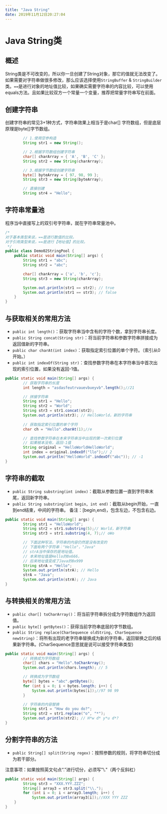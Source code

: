 ```yaml
---
title: "Java String" 
date: 2019年11月12日20:27:04
---
```

# Java String类
## 概述
String类是不可改变的，所以你一旦创建了String对象，那它的值就无法改变了。 如果需要对字符串做很多修改，那么应该选择使用`StringBuffer` & `StringBuilder` 类。`==`是进行对象的地址值比较，如果确实需要字符串的内容比较，可以使用equals方法。且如果比较双方一个常量一个变量，推荐把常量字符串写在前面。
## 创建字符串
创建字符串的常见3+1种方式，字符串效果上相当于是char[] 字符数组，但是底层原理是byte[]字节数组。
```java
        // 1.使用空参构造
        String str1 = new String(); 

        // 2.根据字符数组创建字符串
        char[] charArray = { 'A', 'B', 'C' };
        String str2 = new String(charArray);

        // 3.根据字节数组创建字符串
        byte[] byteArray = { 97, 98, 99 };
        String str3 = new String(byteArray);

        // 直接创建
        String str4 = "Hello";
```
## 字符串常量池
程序当中直接写上的双引号字符串，就在字符串常量池中。
```java
/*
对于基本类型来说，==是进行数值的比较。
对于引用类型来说，==是进行【地址值】的比较。
 */
public class Demo02StringPool {
    public static void main(String[] args) {
        String str1 = "abc";
        String str2 = "abc";

        char[] charArray = {'a', 'b', 'c'};
        String str3 = new String(charArray);

        System.out.println(str1 == str2); // true
        System.out.println(str1 == str3); // false
    }
}
```
## 与获取相关的常用方法
- `public int length()`：获取字符串当中含有的字符个数，拿到字符串长度。
- `public String concat(String str)`：将当前字符串和参数字符串拼接成为返回值新的字符串。
- `public char charAt(int index)`：获取指定索引位置的单个字符。（索引从0开始。）
- `public int indexOf(String str)`：查找参数字符串在本字符串当中首次出现的索引位置，如果没有返回-1值。
```java
public static void main(String[] args) {
        // 获取字符串的长度
        int length = "asdasfeutrvauevbueyvb".length();//21

        // 拼接字符串
        String str1 = "Hello";
        String str2 = "World";
        String str3 = str1.concat(str2);
        System.out.println(str3); // HelloWorld，新的字符串
 
        // 获取指定索引位置的单个字符
        char ch = "Hello".charAt(1);//e

        // 查找参数字符串在本来字符串当中出现的第一次索引位置
        // 如果根本没有，返回-1值
        String original = "HelloWorldHelloWorld";
        int index = original.indexOf("llo");// 2
        System.out.println("HelloWorld".indexOf("abc")); // -1
}
```

## 字符串的截取
- `public String substring(int index)`：截取从参数位置一直到字符串末尾，返回新字符串。
- `public String substring(int begin, int end)`：截取从begin开始，一直到end结束，中间的字符串。
备注：[begin,end)，包含左边，不包含右边。

```java
public static void main(String[] args) {
        String str1 = "HelloWorld";
        String str2 = str1.substring(5);// World，新字符串
        String str3 = str1.substring(4, 7);// oWo

        // 下面这种写法，字符串的内容仍然是没有改变的
        // 下面有两个字符串："Hello"，"Java"
        // strA当中保存的是地址值。
        // 本来地址值是Hello的0x666，
        // 后来地址值变成了Java的0x999
        String strA = "Hello";
        System.out.println(strA); // Hello
        strA = "Java";
        System.out.println(strA); // Java
}
```

## 与转换相关的常用方法
- `public char[] toCharArray()`：将当前字符串拆分成为字符数组作为返回值。
- `public byte[] getBytes()`：获得当前字符串底层的字节数组。
- `public String replace(CharSequence oldString, CharSequence newString)`：将所有出现的老字符串替换成为新的字符串，返回替换之后的结果新字符串。(CharSequence意思就是说可以接受字符串类型)

```java
public static void main(String[] args) {
        // 转换成为字符数组
        char[] chars = "Hello".toCharArray();
        System.out.println(chars.length); // 5

        // 转换成为字节数组
        byte[] bytes = "abc".getBytes();
        for (int i = 0; i < bytes.length; i++) {
            System.out.println(bytes[i]);//97 98 99
        }

        // 字符串的内容替换
        String str1 = "How do you do?";
        String str2 = str1.replace("o", "*");
        System.out.println(str2); // H*w d* y*u d*?
}
```
## 分割字符串的方法
- `public String[] split(String regex)`：按照参数的规则，将字符串切分成为若干部分。

注意事项：如果按照英文句点“.”进行切分，必须写"\\."（两个反斜杠）
```java
public static void main(String[] args) {
        String str3 = "XXX.YYY.ZZZ";
        String[] array3 = str3.split("\\.");
        for (int i = 0; i < array3.length; i++) {
            System.out.println(array3[i]);//XXX YYY ZZZ
    }
}
```
